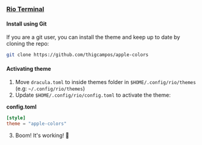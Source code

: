 ### [Rio Terminal](https://github.com/raphamorim/rio)

#### Install using Git

If you are a git user, you can install the theme and keep up to date by cloning the repo:

```bash
git clone https://github.com/thigcampos/apple-colors
```
#### Activating theme

1. Move `dracula.toml` to inside themes folder in `$HOME/.config/rio/themes` (e.g: `~/.config/rio/themes`)
2. Update `$HOME/.config/rio/config.toml` to activate the theme:

**config.toml**

```toml
[style]
theme = "apple-colors"
```

3. Boom! It's working! 🎉 
